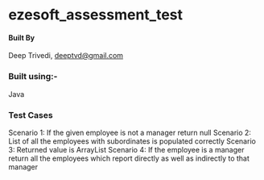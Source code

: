 # ezesoft_assessment_test

#### Built By
Deep Trivedi, deeptvd@gmail.com

### Built using:-
Java

### Test Cases
Scenario 1: If the given employee is not a manager return null
Scenario 2: List of all the employees with subordinates is populated correctly
Scenario 3: Returned value is ArrayList<String>
Scenario 4: If the employee is a manager return all the employees which report directly as well as indirectly to that manager